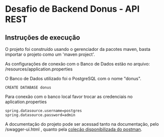 # Desafio de Backend Donus - API REST

## Instruções de execução

O projeto foi construído usando o gerenciador da pacotes maven, basta importar o projeto como um 'maven project'.

As configurações de conexão com o Banco de Dados estão no arquivo: /resources/application.properties

O Banco de Dados utilizado foi o PostgreSQL com o nome "donus".

```
CREATE DATABASE donus
```


Para conexão com o banco local favor trocar as credenciais no aplication.properties
```
spring.datasource.username=postgres
spring.datasource.password=admin
```

A documentação do projeto pode ser acessad tanto na documentação, pelo /swagger-ui.html , quanto pela [coleção disponibilizada do postman](postman%20collection).
